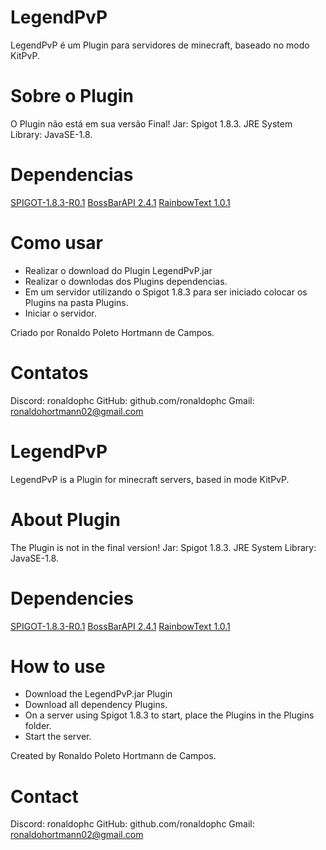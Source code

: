 # LegendPvP
LegendPvP é um Plugin para servidores de minecraft, baseado no modo KitPvP.

# Sobre o Plugin
O Plugin não está em sua versão Final!
Jar: Spigot 1.8.3.
JRE System Library: JavaSE-1.8.

# Dependencias
<a href=“(https://getbukkit.org/get/zId4E0jbd76ubLgiVP5aMfYoiJXFCYGf)“>SPIGOT-1.8.3-R0.1</a>
<a href=“(https://getbukkit.org/get/zId4E0jbd76ubLgiVP5aMfYoiJXFCYGf)“>BossBarAPI 2.4.1</a>
<a href=“(https://www.spigotmc.org/resources/rainbowtext-api.17709/)“>RainbowText 1.0.1</a>

# Como usar
- Realizar o download do Plugin LegendPvP.jar
- Realizar o downlodas dos Plugins dependencias.
- Em um servidor utilizando o Spigot 1.8.3 para ser iniciado colocar os Plugins na pasta Plugins.
- Iniciar o servidor.

Criado por Ronaldo Poleto Hortmann de Campos.
# Contatos
Discord: ronaldophc
GitHub: github.com/ronaldophc
Gmail: ronaldohortmann02@gmail.com

##

# LegendPvP
LegendPvP is a Plugin for minecraft servers, based in mode KitPvP.

# About Plugin
The Plugin is not in the final version!
Jar: Spigot 1.8.3.
JRE System Library: JavaSE-1.8.

# Dependencies
<a href=“(https://getbukkit.org/get/zId4E0jbd76ubLgiVP5aMfYoiJXFCYGf)“>SPIGOT-1.8.3-R0.1</a>
<a href=“(https://getbukkit.org/get/zId4E0jbd76ubLgiVP5aMfYoiJXFCYGf)“>BossBarAPI 2.4.1</a>
<a href=“(https://www.spigotmc.org/resources/rainbowtext-api.17709/)“>RainbowText 1.0.1</a>

# How to use
- Download the LegendPvP.jar Plugin
- Download all dependency Plugins.
- On a server using Spigot 1.8.3 to start, place the Plugins in the Plugins folder.
- Start the server.

Created by Ronaldo Poleto Hortmann de Campos.
# Contact
Discord: ronaldophc
GitHub: github.com/ronaldophc
Gmail: ronaldohortmann02@gmail.com

